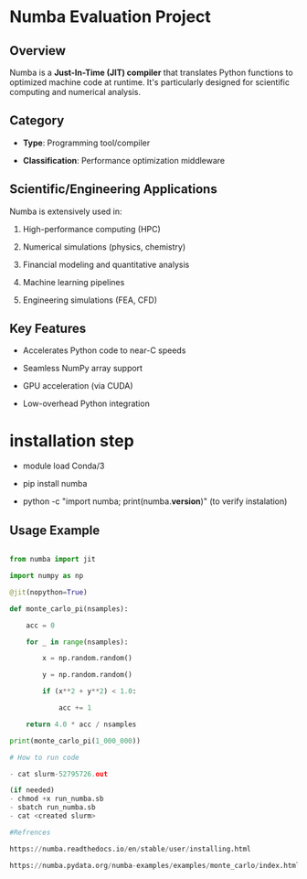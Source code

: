 # Numba Evaluation Project



## Overview

Numba is a **Just-In-Time (JIT) compiler** that translates Python functions to optimized machine code at runtime. It's particularly designed for scientific computing and numerical analysis.



## Category

- **Type**: Programming tool/compiler

- **Classification**: Performance optimization middleware



## Scientific/Engineering Applications

Numba is extensively used in:

1. High-performance computing (HPC)

2. Numerical simulations (physics, chemistry)

3. Financial modeling and quantitative analysis

4. Machine learning pipelines

5. Engineering simulations (FEA, CFD)



## Key Features

- Accelerates Python code to near-C speeds

- Seamless NumPy array support

- GPU acceleration (via CUDA)

- Low-overhead Python integration

# installation step
- module load Conda/3

- pip install numba

- python -c "import numba; print(numba.__version__)" (to verify instalation)



## Usage Example

```python

from numba import jit

import numpy as np

@jit(nopython=True)

def monte_carlo_pi(nsamples):

    acc = 0

    for _ in range(nsamples):

        x = np.random.random()

        y = np.random.random()

        if (x**2 + y**2) < 1.0:

            acc += 1

    return 4.0 * acc / nsamples

print(monte_carlo_pi(1_000_000))

# How to run code

- cat slurm-52795726.out

(if needed)
- chmod +x run_numba.sb
- sbatch run_numba.sb
- cat <created slurm>

#Refrences 

https://numba.readthedocs.io/en/stable/user/installing.html

https://numba.pydata.org/numba-examples/examples/monte_carlo/index.html
